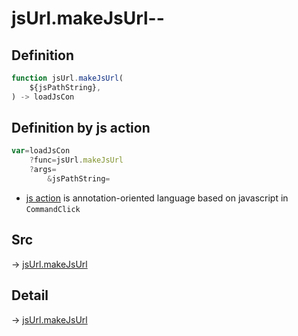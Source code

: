 # jsUrl.makeJsUrl--

## Definition

```js.js
function jsUrl.makeJsUrl(
	${jsPathString},
) -> loadJsCon
```


## Definition by js action

```js.js
var=loadJsCon
	?func=jsUrl.makeJsUrl
	?args=
		&jsPathString=
```

- [js action](#) is annotation-oriented language based on javascript in `CommandClick`

## Src

-> [jsUrl.makeJsUrl](https://github.com/puutaro/CommandClick/blob/master/app/src/main/java/com/puutaro/commandclick/fragment_lib/terminal_fragment/js_interface/JsUrl.kt#L23)

## Detail

-> [jsUrl.makeJsUrl](https://github.com/puutaro/CommandClick/blob/master/md/developer/js_interface/details/JsUrl/makeJsUrl.md)
